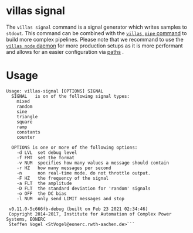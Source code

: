# villas signal

The `villas signal` command is a signal generator which writes samples to `stdout`.
This command can be combined with the [`villas pipe` command](villas-pipe.md) to build more complex pipelines.
Please note that we recommand to use the [`villas node` daemon](villas-node.md) for more production setups as it is more performant and allows for an easier configuration via [paths](../config/paths.md) .

# Usage

``` url="generated/node/usage/villas-signal.txt" title="generated/node/usage/villas-signal.txt"
Usage: villas-signal [OPTIONS] SIGNAL
  SIGNAL   is on of the following signal types:
    mixed
    random
    sine
    triangle
    square
    ramp
    constants
    counter

  OPTIONS is one or more of the following options:
    -d LVL  set debug level
    -f FMT  set the format
    -v NUM  specifies how many values a message should contain
    -r HZ   how many messages per second
    -n      non real-time mode. do not throttle output.
    -F HZ   the frequency of the signal
    -a FLT  the amplitude
    -D FLT  the standard deviation for 'random' signals
    -o OFF  the DC bias
    -l NUM  only send LIMIT messages and stop

 v0.11.0-5c666fb-debug (built on Feb 23 2021 02:34:46)
 Copyright 2014-2017, Institute for Automation of Complex Power Systems, EONERC
 Steffen Vogel <StVogel@eonerc.rwth-aachen.de>```
